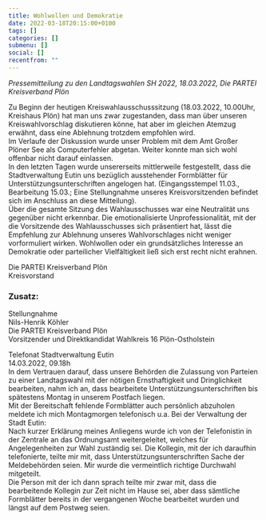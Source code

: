 ```yaml
---
title: Wohlwollen und Demokratie
date: 2022-03-18T20:15:00+0100
tags: []
categories: []
submenu: []
social: []
recentfrom: ""
---
```

*Pressemitteilung zu den Landtagswahlen SH 2022, 18.03.2022, Die PARTEI Kreisverband Plön*

Zu Beginn der heutigen Kreiswahlausschusssitzung (18.03.2022, 10.00Uhr, Kreishaus Plön) hat man uns zwar zugestanden, dass man über unseren Kreiswahlvorschlag diskutieren könne, hat aber im gleichen Atemzug erwähnt, dass eine Ablehnung trotzdem empfohlen wird.  
Im Verlaufe der Diskussion wurde unser Problem mit dem Amt Großer Plöner See als Computerfehler abgetan. Weiter konnte man sich wohl offenbar nicht darauf einlassen.  
In den letzten Tagen wurde unsererseits mittlerweile festgestellt, dass die Stadtverwaltung Eutin uns bezüglich ausstehender Formblätter für Unterstützungsunterschriften angelogen hat. (Eingangsstempel 11.03., Bearbeitung 15.03.; Eine Stellungnahme unseres Kreisvorsitzenden befindet sich im Anschluss an diese Mitteilung).  
Über die gesamte Sitzung des Wahlausschusses war eine Neutralität uns gegenüber nicht erkennbar. Die emotionalisierte Unprofessionalität, mit der die Vorsitzende des Wahlausschusses sich präsentiert hat, lässt die Empfehlung zur Ablehnung unseres Wahlvorschlages nicht weniger vorformuliert wirken. Wohlwollen oder ein grundsätzliches Interesse an Demokratie oder parteilicher Vielfältigkeit ließ sich erst recht nicht erahnen.

Die PARTEI Kreisverband Plön  
Kreisvorstand

### Zusatz:
Stellungnahme  
Nils-Henrik Köhler  
Die PARTEI Kreisverband Plön  
Vorsitzender und Direktkandidat Wahlkreis 16 Plön-Ostholstein

Telefonat Stadtverwaltung Eutin  
14.03.2022, 09.18h  
In dem Vertrauen darauf, dass unsere Behörden die Zulassung von Parteien zu einer Landtagswahl mit der nötigen Ernsthaftigkeit und Dringlichkeit bearbeiten, nahm ich an, dass bearbeitete Unterstützungsunterschriften bis spätestens Montag in unserem Postfach liegen.  
Mit der Bereitschaft fehlende Formblätter auch persönlich abzuholen meldete ich mich Montagmorgen telefonisch u.a. Bei der Verwaltung der Stadt Eutin:  
Nach kurzer Erklärung meines Anliegens wurde ich von der Telefonistin in der Zentrale an das Ordnungsamt weitergeleitet, welches für Angelegenheiten zur Wahl zuständig sei. Die Kollegin, mit der ich daraufhin telefonierte, teilte mir mit, dass Unterstützungsunterschriften Sache der Meldebehörden seien. Mir wurde die vermeintlich richtige Durchwahl mitgeteilt.  
Die Person mit der ich dann sprach teilte mir zwar mit, dass die bearbeitende Kollegin zur Zeit nicht im Hause sei, aber dass sämtliche Formblätter bereits in der vergangenen Woche bearbeitet wurden und längst auf dem Postweg seien.

